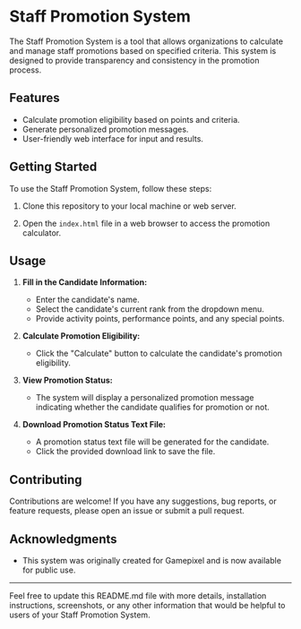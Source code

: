# Staff Promotion System

The Staff Promotion System is a tool that allows organizations to calculate and manage staff promotions based on specified criteria. This system is designed to provide transparency and consistency in the promotion process.

## Features

- Calculate promotion eligibility based on points and criteria.
- Generate personalized promotion messages.
- User-friendly web interface for input and results.

## Getting Started

To use the Staff Promotion System, follow these steps:

1. Clone this repository to your local machine or web server.

2. Open the `index.html` file in a web browser to access the promotion calculator.

## Usage

1. **Fill in the Candidate Information:**
   - Enter the candidate's name.
   - Select the candidate's current rank from the dropdown menu.
   - Provide activity points, performance points, and any special points.

2. **Calculate Promotion Eligibility:**
   - Click the "Calculate" button to calculate the candidate's promotion eligibility.

3. **View Promotion Status:**
   - The system will display a personalized promotion message indicating whether the candidate qualifies for promotion or not.

4. **Download Promotion Status Text File:**
   - A promotion status text file will be generated for the candidate.
   - Click the provided download link to save the file.


## Contributing

Contributions are welcome! If you have any suggestions, bug reports, or feature requests, please open an issue or submit a pull request.


## Acknowledgments

- This system was originally created for Gamepixel and is now available for public use.

---

Feel free to update this README.md file with more details, installation instructions, screenshots, or any other information that would be helpful to users of your Staff Promotion System.
